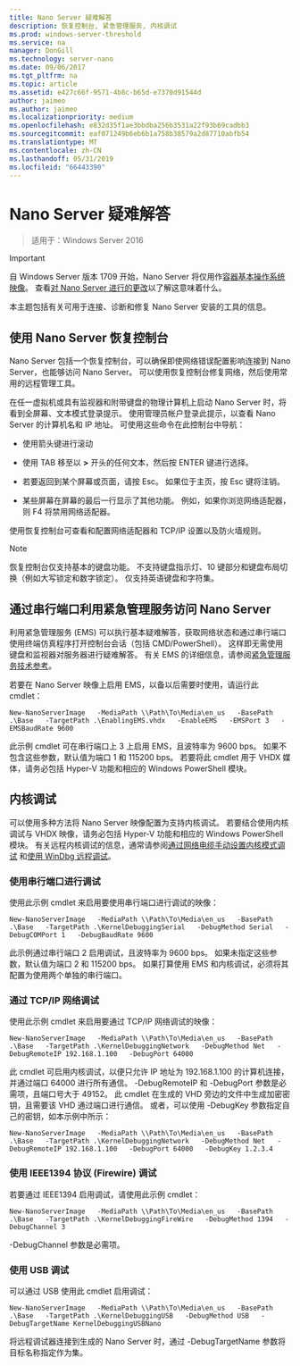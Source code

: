 ```yaml
---
title: Nano Server 疑难解答
description: 恢复控制台, 紧急管理服务, 内核调试
ms.prod: windows-server-threshold
ms.service: na
manager: DonGill
ms.technology: server-nano
ms.date: 09/06/2017
ms.tgt_pltfrm: na
ms.topic: article
ms.assetid: e427c66f-9571-4b8c-b65d-e7370d91544d
author: jaimeo
ms.author: jaimeo
ms.localizationpriority: medium
ms.openlocfilehash: e832d35f1ae3bbdba256b3531a22f93b69cadbb3
ms.sourcegitcommit: eaf071249b6eb6b1a758b38579a2d87710abfb54
ms.translationtype: MT
ms.contentlocale: zh-CN
ms.lasthandoff: 05/31/2019
ms.locfileid: "66443390"
---
```

# <a name="troubleshooting-nano-server"></a>Nano Server 疑难解答

>适用于：Windows Server 2016

> [!IMPORTANT]
> 自 Windows Server 版本 1709 开始，Nano Server 将仅用作[容器基本操作系统映像](/virtualization/windowscontainers/quick-start/using-insider-container-images#install-base-container-image)。 查看[对 Nano Server 进行的更改](nano-in-semi-annual-channel.md)以了解这意味着什么。 

本主题包括有关可用于连接、诊断和修复 Nano Server 安装的工具的信息。  
  
## <a name="using-the-nano-server-recovery-console"></a>使用 Nano Server 恢复控制台 
 
Nano Server 包括一个恢复控制台，可以确保即使网络错误配置影响连接到 Nano Server，也能够访问 Nano Server。 可以使用恢复控制台修复网络，然后使用常用的远程管理工具。  
  
在任一虚拟机或具有监视器和附带键盘的物理计算机上启动 Nano Server 时，将看到全屏幕、文本模式登录提示。 使用管理员帐户登录此提示，以查看 Nano Server 的计算机名和 IP 地址。 可使用这些命令在此控制台中导航：  
  
-   使用箭头键进行滚动  
  
-   使用 TAB 移至以 **>** 开头的任何文本，然后按 ENTER 键进行选择。  
  
-   若要返回到某个屏幕或页面，请按 Esc。 如果位于主页，按 Esc 键将注销。  
  
-   某些屏幕在屏幕的最后一行显示了其他功能。 例如，如果你浏览网络适配器，则 F4 将禁用网络适配器。  
  
使用恢复控制台可查看和配置网络适配器和 TCP/IP 设置以及防火墙规则。
> [!NOTE]
> 恢复控制台仅支持基本的键盘功能。 不支持键盘指示灯、10 键部分和键盘布局切换（例如大写锁定和数字锁定）。 仅支持英语键盘和字符集。

## <a name="accessing-nano-server-over-a-serial-port-with-emergency-management-services"></a>通过串行端口利用紧急管理服务访问 Nano Server  
利用紧急管理服务 (EMS) 可以执行基本疑难解答，获取网络状态和通过串行端口使用终端仿真程序打开控制台会话（包括 CMD/PowerShell）。 这样即无需使用键盘和监视器对服务器进行疑难解答。 有关 EMS 的详细信息，请参阅[紧急管理服务技术参考](https://technet.microsoft.com/library/cc784411(v=ws.10).aspx)。

若要在 Nano Server 映像上启用 EMS，以备以后需要时使用，请运行此 cmdlet：  
  
`New-NanoServerImage   -MediaPath \\Path\To\Media\en_us   -BasePath .\Base   -TargetPath .\EnablingEMS.vhdx   -EnableEMS   -EMSPort 3   -EMSBaudRate 9600`  
  
此示例 cmdlet 可在串行端口上 3 上启用 EMS，且波特率为 9600 bps。 如果不包含这些参数，默认值为端口 1 和 115200 bps。 若要将此 cmdlet 用于 VHDX 媒体，请务必包括 Hyper-V 功能和相应的 Windows PowerShell 模块。

## <a name="kernel-debugging"></a>内核调试  
可以使用多种方法将 Nano Server 映像配置为支持内核调试。 若要结合使用内核调试与 VHDX 映像，请务必包括 Hyper-V 功能和相应的 Windows PowerShell 模块。 有关远程内核调试的信息，通常请参阅[通过网络电缆手动设置内核模式调试](https://msdn.microsoft.com/library/windows/hardware/hh439346%28v=vs.85%29.aspx) 和[使用 WinDbg 远程调试](https://msdn.microsoft.com/library/windows/hardware/hh451173%28v=vs.85%29.aspx)。  
  
### <a name="debugging-using-a-serial-port"></a>使用串行端口进行调试  
使用此示例 cmdlet 来启用要使用串行端口进行调试的映像：  
  
`New-NanoServerImage   -MediaPath \\Path\To\Media\en_us   -BasePath .\Base   -TargetPath .\KernelDebuggingSerial   -DebugMethod Serial   -DebugCOMPort 1   -DebugBaudRate 9600`  
  
此示例通过串行端口 2 启用调试，且波特率为 9600 bps。 如果未指定这些参数，默认值为端口 2 和 115200 bps。 如果打算使用 EMS 和内核调试，必须将其配置为使用两个单独的串行端口。  
  
### <a name="debugging-over-a-tcpip-network"></a>通过 TCP/IP 网络调试  
使用此示例 cmdlet 来启用要通过 TCP/IP 网络调试的映像：  
  
`New-NanoServerImage   -MediaPath \\Path\To\Media\en_us   -BasePath .\Base   -TargetPath .\KernelDebuggingNetwork   -DebugMethod Net   -DebugRemoteIP 192.168.1.100   -DebugPort 64000`  
  
此 cmdlet 可启用内核调试，以便只允许 IP 地址为 192.168.1.100 的计算机连接，并通过端口 64000 进行所有通信。 -DebugRemoteIP 和 -DebugPort 参数是必需项，且端口号大于 49152。 此 cmdlet 在生成的 VHD 旁边的文件中生成加密密钥，且需要该 VHD 通过端口进行通信。 或者，可以使用 -DebugKey 参数指定自己的密钥，如本示例中所示：  
  
`New-NanoServerImage   -MediaPath \\Path\To\Media\en_us   -BasePath .\Base   -TargetPath .\KernelDebuggingNetwork   -DebugMethod Net   -DebugRemoteIP 192.168.1.100   -DebugPort 64000   -DebugKey 1.2.3.4`  
  
### <a name="debugging-using-the-ieee1394-protocol-firewire"></a>使用 IEEE1394 协议 (Firewire) 调试  
若要通过 IEEE1394 启用调试，请使用此示例 cmdlet：  
  
`New-NanoServerImage   -MediaPath \\Path\To\Media\en_us   -BasePath .\Base   -TargetPath .\KernelDebuggingFireWire   -DebugMethod 1394   -DebugChannel 3`  
  
-DebugChannel 参数是必需项。  
  
### <a name="debugging-using-usb"></a>使用 USB 调试  
可以通过 USB 使用此 cmdlet 启用调试：  
  
`New-NanoServerImage   -MediaPath \\Path\To\Media\en_us   -BasePath .\Base   -TargetPath .\KernelDebuggingUSB   -DebugMethod USB   -DebugTargetName KernelDebuggingUSBNano`  
  
将远程调试器连接到生成的 Nano Server 时，通过 -DebugTargetName 参数将目标名称指定作为集。    